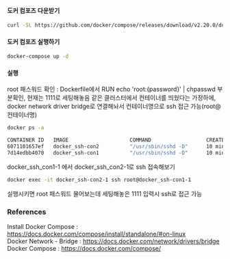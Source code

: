 #### 도커 컴포즈 다운받기
```bash
curl -SL https://github.com/docker/compose/releases/download/v2.20.0/docker-compose-linux-x86_64 -o /usr/local/bin/docker-compose
```

#### 도커 컴포즈 실행하기
```bash
docker-compose up -d
```

#### 실행
root 패스워드 확인 : Dockerfile에서 RUN echo 'root:{password}' | chpasswd 부분확인, 현재는 1111로 세팅해놓음
같은 클러스터에서 컨테이너를 띄웠다는 가정하에, docker network driver bridge로 연결해놔서 컨테이너명으로 ssh 접근 가능(root@컨테이너명)
```bash
docker ps -a

CONTAINER ID   IMAGE                    COMMAND                  CREATED          STATUS          PORTS                NAMES
6071101657ef   docker_ssh-con2          "/usr/sbin/sshd -D"      10 minutes ago   Up 10 minutes   22/tcp               docker_ssh-con2-1
7d14edbb4070   docker_ssh-con1          "/usr/sbin/sshd -D"      10 minutes ago   Up 10 minutes   22/tcp               docker_ssh-con1-1
```
docker_ssh_con1-1 에서 docker_ssh_con2-1로 ssh 접속해보기
```bash
docker exec -it docker_ssh-con2-1 ssh root@docker_ssh-con1-1
```
실행시키면 root 패스워드 물어보는데 세팅해놓은 1111 입력시 ssh로 접근 가능

### References
Install Docker Compose : https://docs.docker.com/compose/install/standalone/#on-linux  
Docker Network - Bridge : https://docs.docker.com/network/drivers/bridge  
Docker Compose : https://docs.docker.com/compose/  
